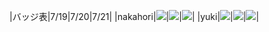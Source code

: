 |バッジ表|7/19|7/20|7/21|
|nakahori|![](https://img.shields.io/badge/7/19-Thor-red.svg)|![](https://img.shields.io/badge/7/19-Thor-red.svg)|![](https://img.shields.io/badge/7/19-Thor-red.svg)|
|yuki|![](https://img.shields.io/badge/7/19-Thor-red.svg)|![](https://img.shields.io/badge/7/19-Thor-red.svg)|![](https://img.shields.io/badge/7/19-Thor-red.svg)|
